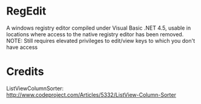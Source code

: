 RegEdit
=======

A windows registry editor compiled under Visual Basic .NET 4.5, usable in locations where access to the native registry editor has been removed. NOTE: Still requires elevated privileges to edit/view keys to which you don't have access


Credits
=======
ListViewColumnSorter:
http://www.codeproject.com/Articles/5332/ListView-Column-Sorter
